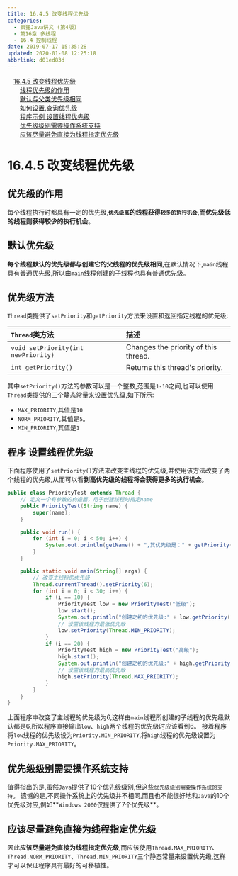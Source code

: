 ```yaml
---
title: 16.4.5 改变线程优先级
categories: 
  - 疯狂Java讲义 (第4版)
  - 第16章 多线程
  - 16.4 控制线程
date: 2019-07-17 15:35:28
updated: 2020-01-08 12:25:18
abbrlink: d01ed83d
---
```

<div id='my_toc'><a href="/JavaReadingNotes/d01ed83d/#16-4-5-改变线程优先级" class="header_1">16.4.5 改变线程优先级</a>&nbsp;<br><a href="/JavaReadingNotes/d01ed83d/#线程优先级的作用" class="header_2">线程优先级的作用</a>&nbsp;<br><a href="/JavaReadingNotes/d01ed83d/#默认与父类优先级相同" class="header_2">默认与父类优先级相同</a>&nbsp;<br><a href="/JavaReadingNotes/d01ed83d/#如何设置-查询优先级" class="header_2">如何设置,查询优先级</a>&nbsp;<br><a href="/JavaReadingNotes/d01ed83d/#程序示例-设置线程优先级" class="header_2">程序示例 设置线程优先级</a>&nbsp;<br><a href="/JavaReadingNotes/d01ed83d/#优先级级别需要操作系统支持" class="header_2">优先级级别需要操作系统支持</a>&nbsp;<br><a href="/JavaReadingNotes/d01ed83d/#应该尽量避免直接为线程指定优先级" class="header_2">应该尽量避免直接为线程指定优先级</a>&nbsp;<br></div>
<style>.header_1{margin-left: 1em;}.header_2{margin-left: 2em;}.header_3{margin-left: 3em;}.header_4{margin-left: 4em;}.header_5{margin-left: 5em;}.header_6{margin-left: 6em;}</style>
<!--more-->
<script>if (navigator.platform.search('arm')==-1){document.getElementById('my_toc').style.display = 'none';}var e,p = document.getElementsByTagName('p');while (p.length>0) {e = p[0];e.parentElement.removeChild(e);}</script>

<!--end-->
# 16.4.5 改变线程优先级
## 优先级的作用
每个线程执行时都具有一定的优先级,**`优先级高`的线程获得`较多的执行机会`,而优先级低的线程则获得较少的执行机会**。
## 默认优先级
**每个线程默认的优先级都与创建它的父线程的优先级相同**,在默认情况下,`main`线程具有普通优先级,所以由`main`线程创建的子线程也具有普通优先级。

## 优先级方法
`Thread`类提供了`setPriority`和`getPriority`方法来设置和返回指定线程的优先级:

|`Thread`类方法|描述|
|:--|:--|
|`void setPriority(int newPriority)`|Changes the priority of this thread.|
|`int getPriority()`|Returns this thread's priority.|

其中`setPriority()`方法的参数可以是一个整数,范围是`1-10`之间,也可以使用`Thread`类提供的三个静态常量来设置优先级,如下所示:
- `MAX_PRIORITY`,其值是`10`
- `NORM_PRIORITY`,其值是`5`。
- `MIN_PRIORITY`,其值是`1`

## 程序 设置线程优先级
下面程序使用了`setPriority()`方法来改变主线程的优先级,并使用该方法改变了两个线程的优先级,从而可以看**到高优先级的线程将会获得更多的执行机会**。
```java
public class PriorityTest extends Thread {
    // 定义一个有参数的构造器，用于创建线程时指定name
    public PriorityTest(String name) {
        super(name);
    }

    public void run() {
        for (int i = 0; i < 50; i++) {
            System.out.println(getName() + ",其优先级是：" + getPriority() + ",循环变量的值为:" + i);
        }
    }

    public static void main(String[] args) {
        // 改变主线程的优先级
        Thread.currentThread().setPriority(6);
        for (int i = 0; i < 30; i++) {
            if (i == 10) {
                PriorityTest low = new PriorityTest("低级");
                low.start();
                System.out.println("创建之初的优先级:" + low.getPriority());
                // 设置该线程为最低优先级
                low.setPriority(Thread.MIN_PRIORITY);
            }
            if (i == 20) {
                PriorityTest high = new PriorityTest("高级");
                high.start();
                System.out.println("创建之初的优先级:" + high.getPriority());
                // 设置该线程为最高优先级
                high.setPriority(Thread.MAX_PRIORITY);
            }
        }
    }
}
```
上面程序中改变了主线程的优先级为6,这样由`main`线程所创建的子线程的优先级默认都是6,所以程序直接输出`low`、`high`两个线程的优先级时应该看到6。
接着程序将`low`线程的优先级设为`Priority.MIN_PRIORITY`,将`high`线程的优先级设置为`Priority.MAX_PRIORITY`。
## 优先级级别需要操作系统支持
值得指出的是,虽然`Java`提供了10个优先级级别,但这些`优先级级别需要操作系统的支持`。
遗憾的是,不同操作系统上的优先级并不相同,而且也不能很好地和`Java`的10个优先级对应,例如**`Windows 2000`仅提供了7个优先级**。
## 应该尽量避免直接为线程指定优先级
因此**应该尽量避免直接为线程指定优先级**,而应该使用`Thread.MAX_PRIORITY`、`Thread.NORM_PRIORITY`、`Thread.MIN_PRIORITY`三个静态常量来设置优先级,这样才可以保证程序具有最好的可移植性。